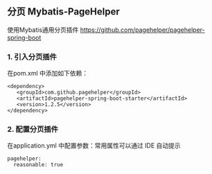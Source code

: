 ## 分页 Mybatis-PageHelper
使用Mybatis通用分页插件
https://github.com/pagehelper/pagehelper-spring-boot
### 1. 引入分页插件
在pom.xml 中添加如下依赖：
```
<dependency>
   <groupId>com.github.pagehelper</groupId>
   <artifactId>pagehelper-spring-boot-starter</artifactId>
   <version>1.2.5</version>
</dependency>
```
### 2. 配置分页插件
在application.yml 中配置参数：常用属性可以通过 IDE 自动提示
```
pagehelper:
  reasonable: true
```
